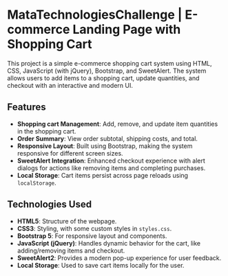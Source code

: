 # MataTechnologiesChallenge | E-commerce Landing Page with Shopping Cart

This project is a simple e-commerce shopping cart system using HTML, CSS, JavaScript (with jQuery), Bootstrap, and SweetAlert. The system allows users to add items to a shopping cart, update quantities, and checkout with an interactive and modern UI.

## Features

- **Shopping cart Management**: Add, remove, and update item quantities in the shopping cart.
- **Order Summary**: View order subtotal, shipping costs, and total.
- **Responsive Layout**: Built using Bootstrap, making the system responsive for different screen sizes.
- **SweetAlert Integration**: Enhanced checkout experience with alert dialogs for actions like removing items and completing purchases.
- **Local Storage**: Cart items persist across page reloads using `localStorage`.
  
## Technologies Used

- **HTML5**: Structure of the webpage.
- **CSS3**: Styling, with some custom styles in `styles.css`.
- **Bootstrap 5**: For responsive layout and components.
- **JavaScript (jQuery)**: Handles dynamic behavior for the cart, like adding/removing items and checkout.
- **SweetAlert2**: Provides a modern pop-up experience for user feedback.
- **Local Storage**: Used to save cart items locally for the user.
